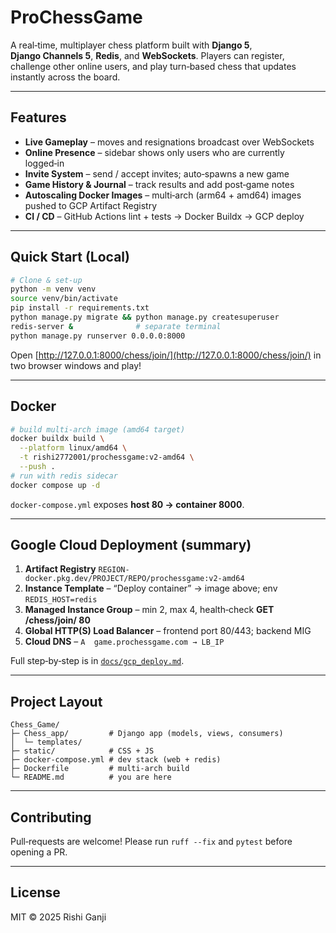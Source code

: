 # ProChessGame

A real‑time, multiplayer chess platform built with **Django 5**, **Django Channels 5**, **Redis**, and **WebSockets**.
Players can register, challenge other online users, and play turn‑based chess that updates instantly across the board.

---

## Features

* **Live Gameplay** – moves and resignations broadcast over WebSockets
* **Online Presence** – sidebar shows only users who are currently logged‑in
* **Invite System** – send / accept invites; auto‑spawns a new game
* **Game History & Journal** – track results and add post‑game notes
* **Autoscaling Docker Images** – multi‑arch (arm64 + amd64) images pushed to GCP Artifact Registry
* **CI / CD** – GitHub Actions lint + tests → Docker Buildx → GCP deploy

---

## Quick Start (Local)

```bash
# Clone & set‑up
python -m venv venv
source venv/bin/activate
pip install -r requirements.txt
python manage.py migrate && python manage.py createsuperuser
redis-server &              # separate terminal
python manage.py runserver 0.0.0.0:8000
```

Open [http://127.0.0.1:8000/chess/join/](http://127.0.0.1:8000/chess/join/) in two browser windows and play!

---

## Docker

```bash
# build multi‑arch image (amd64 target)
docker buildx build \
  --platform linux/amd64 \
  -t rishi2772001/prochessgame:v2-amd64 \
  --push .
# run with redis sidecar
docker compose up -d
```

`docker-compose.yml` exposes **host 80 → container 8000**.

---

## Google Cloud Deployment (summary)

1. **Artifact Registry**
   `REGION-docker.pkg.dev/PROJECT/REPO/prochessgame:v2-amd64`
2. **Instance Template** – “Deploy container” → image above; env `REDIS_HOST=redis`
3. **Managed Instance Group** – min 2, max 4, health‑check **GET /chess/join/ 80**
4. **Global HTTP(S) Load Balancer** – frontend port 80/443; backend MIG
5. **Cloud DNS** – `A  game.prochessgame.com → LB_IP`

Full step‑by‑step is in [`docs/gcp_deploy.md`](docs/gcp_deploy.md).

---

## Project Layout

```
Chess_Game/
├─ Chess_app/         # Django app (models, views, consumers)
│  └─ templates/
├─ static/            # CSS + JS
├─ docker‑compose.yml # dev stack (web + redis)
├─ Dockerfile         # multi‑arch build
└─ README.md          # you are here
```

---

## Contributing

Pull‑requests are welcome!
Please run `ruff --fix` and `pytest` before opening a PR.

---

## License

MIT © 2025 Rishi Ganji
